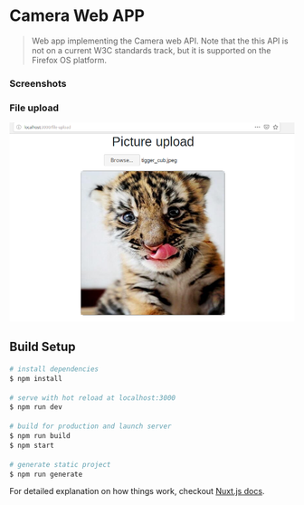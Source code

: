 # Camera Web APP
> Web app implementing the Camera web API. 
> Note that the this API is not on a current W3C standards track, but it is supported on the Firefox OS platform. 

### Screenshots
### File upload
![](2019-05-01-12-15-27.png)

## Build Setup
``` bash
# install dependencies
$ npm install

# serve with hot reload at localhost:3000
$ npm run dev

# build for production and launch server
$ npm run build
$ npm start

# generate static project
$ npm run generate
```

For detailed explanation on how things work, checkout [Nuxt.js docs](https://nuxtjs.org).



